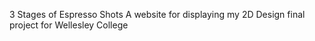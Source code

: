 3 Stages of Espresso Shots
A website for displaying my 2D Design final project for Wellesley College
